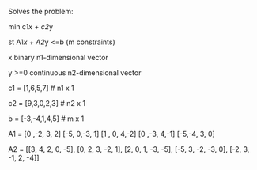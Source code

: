 Solves the problem:


min c1*x + c2*y

st  A1*x + A2*y <=b (m constraints)

x binary n1-dimensional vector
    
y >=0 continuous n2-dimensional vector
    
    
c1 = [1,6,5,7]                    # n1 x 1

c2 = [9,3,0,2,3]                  # n2 x 1

b  = [-3,-4,1,4,5]                # m  x 1

A1 = [0 ,-2, 3, 2]
     [-5, 0,-3, 1]
     [1 , 0, 4,-2]
     [0 ,-3, 4,-1]
     [-5,-4, 3, 0]

A2 = [[3, 4, 2, 0, -5],
      [0, 2, 3, -2, 1],
      [2, 0, 1, -3, -5],
      [-5, 3, -2, -3, 0],
      [-2, 3, -1, 2, -4]]
